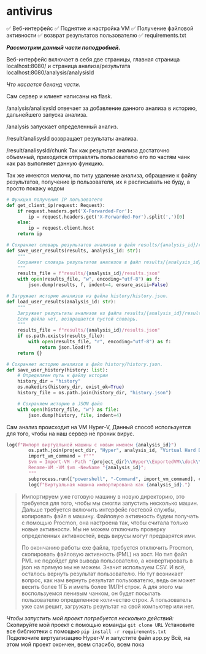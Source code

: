 # antivirus

✅ Веб-интерфейс
✅ Поднятие и настройка VM
✅ Получение файловой активности
✅ возврат результатов пользователю
✅ requirements.txt

***Рассмотрим данный части поподробней.***

Веб-интерфейс включает в себя две страницы, главная страница localhost:8080/ и страница анализа/результата localhost:8080/analysis/analysisId

*Что касается беканд части.*

Сам сервер и клиент написаны на flask.

/analysis/analisysId отвечает за добавление данного анализа в историю, дальнейшего запуска анализа.

/analysis запускает определенный анализ.

/result/analisysId возвращает результаты анализа.

/result/analisysId/chunk Так как результат анализа достаточно объемный, приходится отправлять пользователю его по частям чанк как раз выполняет данную функцию. 

Так же имеются мелочи, по типу удаление анализа, обращение к файлу результатов, получение ip пользователя, их я расписывать не буду, а просто покажу кодом

```python
# Функция получения IP пользователя
def get_client_ip(request: Request):
    if request.headers.get('X-Forwarded-For'):
        ip = request.headers.get('X-Forwarded-For').split(',')[0]
    else:
        ip = request.client.host
    return ip
```

``` python
# Сохраняет словарь результатов анализов в файл results/{analysis_id}/results.json.
def save_user_results(results, analysis_id: str):
    """
    Сохраняет словарь результатов анализов в файл results/{analysis_id}/results.json.
    """
    results_file = f"results/{analysis_id}/results.json"
    with open(results_file, "w", encoding="utf-8") as f:
        json.dump(results, f, indent=4, ensure_ascii=False)
```

``` python
# Загружает историю анализов из файла history/history.json.
def load_user_results(analysis_id: str):
    """
    Загружает результаты анализов из файла results/{analysis_id}/results.json.
    Если файла нет, возвращается пустой словарь.
    """
    results_file = f"results/{analysis_id}/results.json"
    if os.path.exists(results_file):
        with open(results_file, "r", encoding="utf-8") as f:
            return json.load(f)
    return {}
```

``` python
# Сохраняет историю анализов в файл history/history.json.
def save_user_history(history: list):
    # Определяем путь к файлу истории
    history_dir = "history"
    os.makedirs(history_dir, exist_ok=True)
    history_file = os.path.join(history_dir, "history.json")

    # Сохраняем историю в JSON файл
    with open(history_file, "w") as file:
        json.dump(history, file, indent=4)
```

Сам анализ происходит на VM Hyper-V, Данный способ используется для того, чтобы на наш сервер не проник вирус.

```python
log(f"Импорт виртуальной машины с новым именем {analysis_id}")
        os.path.join(project_dir, "Hyper", analysis_id, "Virtual Hard Disks")
        import_vm_command = f"""
        $vm = Import-VM -Path "{project_dir}\\Hyper\\ExportedVM\\dock\\Virtual Machines\\38EA00DB-AC8B-473C-8A1E-5C973D39DE75.vmcx" -Copy -GenerateNewId -VirtualMachinePath "{project_dir}\\Hyper\\{analysis_id}" -VhdDestinationPath "{project_dir}\\Hyper\\{analysis_id}\\Virtual Machines";
        Rename-VM -VM $vm -NewName "{analysis_id}";
        """
        subprocess.run(["powershell", "-Command", import_vm_command], check=True)
        log(f"Виртуальная машина импортирована как {analysis_id}.")
```
>Импортируем уже готовую машину в новую директорию, это требуется для того, чтобы мы смогли запустить несколько машин.
>Дальше требуется включить интерфейс гостевой службы, копировать файл в машину.
>Файловую активность будем получать с помощью Procmon, она настроена так, чтобы считала только новые активности. Мы не можем отключить проверку определенных активностей, ведь вирусы могут предварятся ими.
>
>По окончанию работы exe файла, требуется отключить Procmon, скопировать файловую активность (PML) на хост.
>Но тип файл PML не подойдет для вывода пользователю, а конвертировать в json на прямую мы не можем. Значит используем CSV.
>И всё, осталось вернуть результат пользователю.
>Но тут возникает вопрос, как нам вернуть результат пользователю, ведь он может весить более 1ГБ и иметь более 1МЛН строк. А для этого мы воспользуемся ленивым чанком, он будет посылать пользователю определенное количество строк. А пользователь уже сам решит, загружать результат на свой компьютер или нет.

*Чтобы запустить мой проект потребуется несколько действий:*
Скопируйте мой проект с помощью команды `git clone URL`
Установите все библиотеки с помощью `pip install -r requirements.txt`
Подключите виртуализацию Hyper-V и запустите файл app.py
Всё, на этом мой проект окончен, всем спасибо, всем пока
